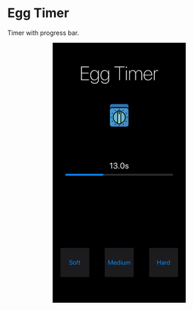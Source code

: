 # Egg Timer
Timer with progress bar.

<p align="center">
  <img width="300" height="auto" src="screenShot.jpeg">
</p>
